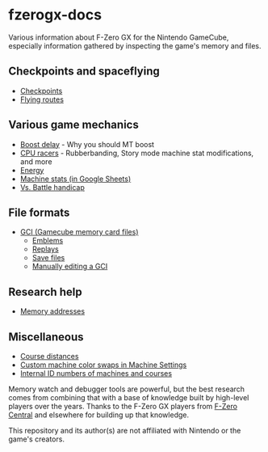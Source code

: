 # fzerogx-docs

Various information about F-Zero GX for the Nintendo GameCube, especially information gathered by inspecting the game's memory and files.

## Checkpoints and spaceflying

- [Checkpoints](checkpoints/index.md)
- [Flying routes](flying/index.md)

## Various game mechanics

- [Boost delay](mechanics/boost_delay.md) - Why you should MT boost
- [CPU racers](mechanics/cpus.md) - Rubberbanding, Story mode machine stat modifications, and more
- [Energy](mechanics/energy.md)
- [Machine stats (in Google Sheets)](https://docs.google.com/spreadsheets/d/133Xsq-KV3lpfk9SS4_L84WV-JuXHOR8_GlFZRnskkSU/edit)
- [Vs. Battle handicap](mechanics/versus_handicap.md)

## File formats

- [GCI (Gamecube memory card files)](file_formats/gci.md)
  - [Emblems](file_formats/gci_emblem.md)
  - [Replays](file_formats/gci_replay.md)
  - [Save files](file_formats/gci_savefile.md)
  - [Manually editing a GCI](file_formats/gci_manual_edit.md)

## Research help

- [Memory addresses](addresses/index.md)

## Miscellaneous

- [Course distances](miscellaneous/course_distances.md)
- [Custom machine color swaps in Machine Settings](miscellaneous/custom_color_swaps.md)
- [Internal ID numbers of machines and courses](miscellaneous/ids.md)

Memory watch and debugger tools are powerful, but the best research comes from combining that with a base of knowledge built by high-level players over the years. Thanks to the F-Zero GX players from [F-Zero Central](http://fzerocentral.org/) and elsewhere for building up that knowledge.

This repository and its author(s) are not affiliated with Nintendo or the game's creators.
